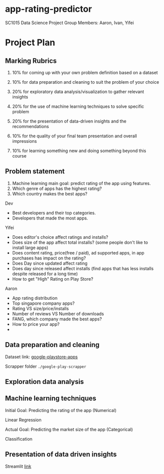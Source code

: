 # app-rating-predictor

SC1015 Data Science Project
Group Members: Aaron, Ivan, Yifei

# Project Plan

## Marking Rubrics

1. 10% for coming up with your own problem definition based on a dataset

2. 10% for data preparation and cleaning to suit the problem of your choice

3. 20% for exploratory data analysis/visualization to gather relevant insights

4. 20% for the use of machine learning techniques to solve specific problem

5. 20% for the presentation of data-driven insights and the recommendations

6. 10% for the quality of your final team presentation and overall impressions

7. 10% for learning something new and doing something beyond this course

## Problem statement

1. Machine learning main goal: predict rating of the app using features.
2. Which genre of apps has the highest rating?
3. Which country makes the best apps?

Dev
- Best developers and their top categories.
- Developers that made the most apps.

Yifei
- Does editor's choice affect ratings and installs?
- Does size of the app affect total installs? (some people don't like to install large apps)
- Does content rating, price(free / paid), ad supported apps, in app purchases has impact on the rating?
- Does Day since updated affect rating
- Does day since released affect installs (find apps that has less installs despite released for a long time)
- How to get "High" Rating on Play Store?

Aaron
- App rating distribution
- Top singapore company apps?
- Rating VS size/price/installs
- Number of reviews VS Number of downloads
- FANG, which company made the best apps?
- How to price your app?
- 
## Data preparation and cleaning

Dataset link: [google-playstore-apps](https://www.kaggle.com/gauthamp10/google-playstore-apps)

Scrapper folder `./google-play-scrapper`

## Exploration data analysis

## Machine learning techniques

Initial Goal: Predicting the rating of the app (Numerical)

Linear Regression

Actual Goal: Predicting the market size of the app (Categorical)

Classification

## Presentation of data driven insights

Streamlit [link](https://limivann-app-rating-predictor.herokuapp.com/)
